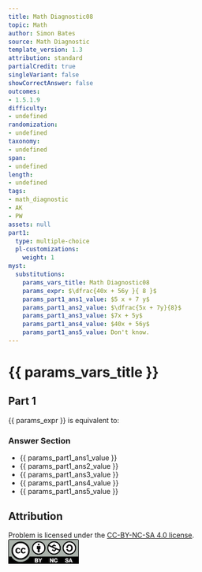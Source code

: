 ```yaml
---
title: Math Diagnostic08
topic: Math
author: Simon Bates
source: Math Diagnostic
template_version: 1.3
attribution: standard
partialCredit: true
singleVariant: false
showCorrectAnswer: false
outcomes:
- 1.5.1.9
difficulty:
- undefined
randomization:
- undefined
taxonomy:
- undefined
span:
- undefined
length:
- undefined
tags:
- math_diagnostic
- AK
- PW
assets: null
part1:
  type: multiple-choice
  pl-customizations:
    weight: 1
myst:
  substitutions:
    params_vars_title: Math Diagnostic08
    params_expr: $\dfrac{40x + 56y }{ 8 }$
    params_part1_ans1_value: $5 x + 7 y$
    params_part1_ans2_value: $\dfrac{5x + 7y}{8}$
    params_part1_ans3_value: $7x + 5y$
    params_part1_ans4_value: $40x + 56y$
    params_part1_ans5_value: Don't know.
---
```

# {{ params_vars_title }}

## Part 1

{{ params_expr }} is equivalent to:

### Answer Section

- {{ params_part1_ans1_value }}
- {{ params_part1_ans2_value }}
- {{ params_part1_ans3_value }}
- {{ params_part1_ans4_value }}
- {{ params_part1_ans5_value }}

## Attribution

Problem is licensed under the [CC-BY-NC-SA 4.0 license](https://creativecommons.org/licenses/by-nc-sa/4.0/).<br> ![The Creative Commons 4.0 license requiring attribution-BY, non-commercial-NC, and share-alike-SA license.](https://raw.githubusercontent.com/firasm/bits/master/by-nc-sa.png)